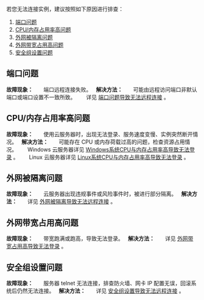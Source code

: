 
若您无法连接实例，建议按照如下原因进行排查：
 1. [端口问题](#jump1)
 2. [CPU/内存占用率高问题](#jump2)
 3. [外网被隔离问题](#jump3)
 4. [外网带宽占用高问题](#jump4)
 5. [安全组设置问题](#jump5)

<span id = "jump1"></span>
## 端口问题
**故障现象：**
&nbsp;&nbsp;&nbsp;&nbsp;&nbsp;&nbsp;端口远程连接失败。
 
**解决方法：**
&nbsp;&nbsp;&nbsp;&nbsp;&nbsp;&nbsp;可能由远程访问端口非默认端口或端口设置不一致所致。
&nbsp;&nbsp;&nbsp;&nbsp;&nbsp;&nbsp;详见 [端口问题导致无法远程连接](/doc/product/213/10232) 。

<span id = "jump2"></span>
## CPU/内存占用率高问题
**故障现象：**
&nbsp;&nbsp;&nbsp;&nbsp;&nbsp;&nbsp;使用云服务器时，出现无法登录、服务速度变慢、实例突然断开情况。
 
**解决方法：**
&nbsp;&nbsp;&nbsp;&nbsp;&nbsp;&nbsp;可能存在 CPU 或内存荷载过高的问题，检查资源占用情况。
&nbsp;&nbsp;&nbsp;&nbsp;&nbsp;&nbsp;Windows 云服务器详见 [Windows系统CPU与内存占用率高导致无法登录](/doc/product/213/10233) 。
&nbsp;&nbsp;&nbsp;&nbsp;&nbsp;&nbsp;Linux 云服务器详见 [Linux系统CPU与内存占用率高导致无法登录](/doc/product/213/10310) 。

<span id = "jump3"></span>
## 外网被隔离问题
**故障现象：**
&nbsp;&nbsp;&nbsp;&nbsp;&nbsp;&nbsp;云服务器出现违规事件或风险事件时，被进行部分隔离。
 
**解决方法：**
&nbsp;&nbsp;&nbsp;&nbsp;&nbsp;&nbsp;详见 [外网被隔离导致无法远程连接](/doc/product/213/10318) 。

<span id = "jump4"></span>
## 外网带宽占用高问题
**故障现象：**
&nbsp;&nbsp;&nbsp;&nbsp;&nbsp;&nbsp;带宽跑满或跑高，导致无法登录。
 
**解决方法：**
&nbsp;&nbsp;&nbsp;&nbsp;&nbsp;&nbsp;详见 [外网带宽占用高导致无法登录](/doc/product/213/10334) 。

<span id = "jump5"></span>
## 安全组设置问题
**故障现象：**
&nbsp;&nbsp;&nbsp;&nbsp;&nbsp;&nbsp;服务器 telnet 无法连接，排查防火墙、网卡 IP 配置无误，回滚系统后仍然无法连接。
 
**解决方法：**
&nbsp;&nbsp;&nbsp;&nbsp;&nbsp;&nbsp;详见 [安全组设置导致无法远程连接](/doc/product/213/10337) 。
